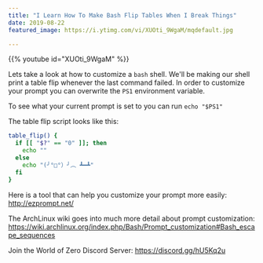```yaml
---
title: "I Learn How To Make Bash Flip Tables When I Break Things"
date: 2019-08-22
featured_image: https://i.ytimg.com/vi/XUOti_9WgaM/mqdefault.jpg

---
```


{{% youtube id="XUOti_9WgaM" %}}

Lets take a look at how to customize a `bash` shell. We'll be making our shell print a table flip whenever the last  command failed. In order to customize your prompt you can overwrite the `PS1` environment variable.

To see what your current prompt is set to you can run `echo "$PS1"`

The table flip script looks like this:

```bash
table_flip() {
  if [[ "$?" == "0" ]]; then
    echo ""
  else
    echo "(╯°□°）╯︵ ┻━┻"
  fi
}
```

Here is a tool that can help you customize your prompt more easily: http://ezprompt.net/

The ArchLinux wiki goes into much more detail about prompt customization: https://wiki.archlinux.org/index.php/Bash/Prompt_customization#Bash_escape_sequences

Join the World of Zero Discord Server: https://discord.gg/hU5Kq2u